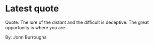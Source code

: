 # Latest quote 

Quote: The lure of the distant and the difficult is deceptive. The great opportunity is where you are. 

By: John Burroughs